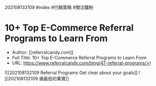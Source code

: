 202108132109 #index #行銷策略 #關注鐵粉

# 10+ Top E-Commerce Referral Programs to Learn From

- Author: [[referralcandy.com]]
- Full Title: 10+ Top E-Commerce Referral Programs to Learn From
- URL: https://www.referralcandy.com/blog/47-referral-programs/>)

![[202108132109 Referral Programs Get clear about your goals]]
![[202108132109 摘最低的果實]]
